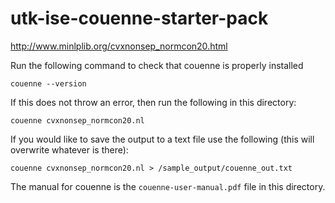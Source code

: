 # utk-ise-couenne-starter-pack

http://www.minlplib.org/cvxnonsep_normcon20.html

Run the following command to check that couenne is properly installed

`couenne --version`


If this does not throw an error, then run the following in this directory:    

`couenne cvxnonsep_normcon20.nl`


If you would like to save the output to a text file use the following (this will overwrite whatever is there):

`couenne cvxnonsep_normcon20.nl > /sample_output/couenne_out.txt`    


The manual for couenne is the `couenne-user-manual.pdf` file in this directory. 
